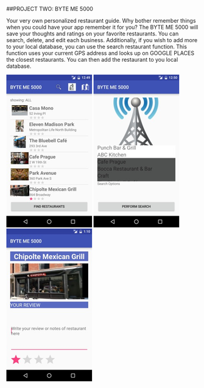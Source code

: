 ##PROJECT TWO: BYTE ME 5000

Your very own personalized restaurant guide. Why bother remember things when you could have your app remember it for you?
The BYTE ME 5000 will save your thoughts and ratings on your favorite restaurants. 
You can search, delete, and edit each business.
Additionally, if you wish to add more to your local database, you can use the search restaurant function.
This function uses your current GPS address and looks up on GOOGLE PLACES the closest restaurants.
You can then add the restaurant to you local database.

<img src="https://raw.githubusercontent.com/programmingnat/Project-2/master/ProjectTwo/firstScreen_Fotor.jpg"/>
<img src="https://raw.githubusercontent.com/programmingnat/Project-2/master/ProjectTwo/googlePlaceResults_Fotor.jpg"/>
<img src="https://raw.githubusercontent.com/programmingnat/Project-2/master/ProjectTwo/detailView_Fotor.jpg"/>